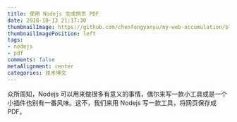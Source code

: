 ```yaml
---
title: 使用 Nodejs 生成网页 PDF
date: 2018-10-13 21:17:30
thumbnailImage: https://github.com/chenfengyanyu/my-web-accumulation/blob/master/images/pdf.png
thumbnailImagePosition: left
tags: 
- nodejs
- pdf
comments: false
metaAlignment: center
categories: 技术博文
---
```

众所周知，Nodejs 可以用来做很多有意义的事情，偶尔来写一款小工具或是一个小插件也别有一番风味。这不，我们来用 Nodejs 写一款工具，将网页保存成 PDF。
<!-- more -->
